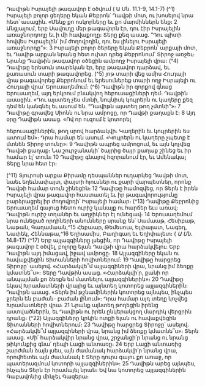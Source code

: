 
Դավիթն Իսրայելի թագավոր է օծվում
( Ա Մն. 11.1-9, 14.1-7)
(^1) Իսրայելի բոլոր ցեղերը եկան Քեբրոն՝ Դավթի մոտ, ու խոսելով նրա հետ՝ ասացին. «Մենք քո ոսկորները եւ քո
մարմիններն ենք։ 2 Անցյալում, երբ Սավուղը մեր թագավորն էր, դու էիր Իսրայելին առաջնորդողը եւ ի մի հավաքողը։
Տերը քեզ ասաց. “Դու պիտի հովվես Իսրայելին՝ իմ ժողովրդին, դու ես լինելու Իսրայելի առաջնորդը”»։ 3 Իսրայելի բոլոր
ծերերը եկան Քեբրոն՝ արքայի մոտ, եւ Դավիթ արքան նրանց հետ ուխտ դրեց Քեբրոնում՝ Տիրոջ առջեւ։ Նրանք Դավթին
թագավոր օծեցին ամբողջ Իսրայելի վրա։
(^4) Դավիթը երեսուն տարեկան էր, երբ թագավոր դարձավ, եւ քառասուն տարի թագավորեց. (^5) յոթ տարի վեց ամիս
Հուդայի վրա թագավորեց Քեբրոնում եւ երեսուներեք տարի ողջ Իսրայելի ու Հուդայի վրա՝ Երուսաղեմում։
(^6) Դավիթն իր զորքով գնաց Երուսաղեմ, այդ երկրում բնակվող հեբուսացիների դեմ։ Դավթին ասացին. «Դու այստեղ
չես մտնի, նույնիսկ կույրերն ու կաղերը քեզ դեմ են կանգնել եւ ասում են. “Դավիթն այստեղ թող չմտնի”»։ 7 Դավիթը
գրավեց Սիոնն ու նրա ամրոցը, որ Դավթի քաղաքն է։ 8 Այդ օրը Դավիթն ասաց. «Ով որ ուզում է կոտորել


հեբուսացիներին, թող սրով հարձակվի։ Կաղերին եւ կույրերին ես ատում եմ»։ Դրա համար են ասում. «Կույրերն ու
կաղերը չպետք է մտնեն Տիրոջ տունը»։ 9 Դավիթն ապրեց ամրոցում, եւ այն կոչվեց Դավթի քաղաք։ Նա շուրջանակի՝
ծայրից ծայր քաղաք շինեց եւ իր համար էլ՝ տուն։ 10 Դավիթը գնալով հզորանում էր, եւ Ամենակալ Տերը նրա հետ էր։

(^11) Տյուրոսի արքա Քիրամը դեսպաններ ուղարկեց Դավթի մոտ, նաեւ եղեւնափայտ, փայտի հյուսներ ու քարի
վարպետներ, որոնք Դավթի համար տուն շինեցին։ 12 Դավիթը համոզվեց, որ Տերն է իրեն Իսրայելի վրա թագավոր
հաստատել եւ իր թագավորությունը բարձրացրել իր ժողովրդի՝ Իսրայելի համար։
(^13) Դավիթը Քեբրոնից Երուսաղեմ գալուց հետո ուրիշ կանայք ու հարճեր եւս առավ։ Դավիթն ուրիշ տղաներ եւ
աղջիկներ էլ ունեցավ։ 14 Երուսաղեմում նրա ունեցած որդիների անունները սրանք են՝ Սամաաթ, Հեսիբաթ, Նաթան,
Գաղամաան,^15 Հեբաար, Թեմեսուս, Ելփալատ, Նագեդ, Նափեկ, Հեննաթա,^16 Եղիսամիս, Բաղիգադ եւ Եղիփալետ։
( _Ա Մն_. 14.8-17)
(^17) Երբ այլազգիները լսեցին, որ Դավիթը Իսրայելի թագավոր է օծվել, բոլորը ելան Դավթի վրա հարձակվելու։ Երբ
Դավիթն այդ իմացավ, իջավ ամրոցը։ 18 Այլազգիները եկան ու հավաքվեցին Տիտանների հովիտներում։ 19 Դավիթը
հարցրեց Տիրոջը՝ ասելով. «Հարձակվե՞մ այլազգիների վրա, նրանց իմ ձեռքը կմատնե՞ս»։ Տերը Դավթին ասաց.
«Հարձակվի՛ր, քանի որ անպայման քո ձեռքն եմ մատնելու այլազգիներին»։ 20 Դավիթը եկավ Խրամատների վրայից եւ
այնտեղ կոտորեց այլազգիներին։ Դավիթն ասաց. «Տերն իմ թշնամիներին կոտորեց այնպես, ինչպես ջրերն են բաժան-
բաժան լինում»։ Դրա համար այդ տեղը կոչվեց Խրամատների վրա։ 21 Նրանք այնտեղ թողեցին իրենց աստվածներին, եւ
Դավիթն ու իրեն ընկերակցող մարդիկ վերցրին դրանք։
(^22) Այլազգիները կրկին ոտքի ելան ու հավաքվեցին Տիտանների հովիտներում։ 23 Դավիթը հարցրեց Տիրոջը՝ ասելով.
«Հարձակվե՞մ այլազգիների վրա, նրանց իմ ձեռքը կմատնե՞ս»։ Տերն ասաց. «Մի՛ հարձակվիր նրանց վրա, շրջանցի՛ր
նրանց ու նրանց թիկունքից գնա՛ դեպի Լացի անտառը։ 24 Երբ Լացի անտառից շարժման ձայն լսես, այն ժամանակ
հարձակվի՛ր նրանց վրա, որովհետեւ այն ժամանակ է Տերը դուրս գալու քո առաջ, որ պատերազմում կոտորի
այլազգիներին»։ 25 Դավիթն արեց այնպես, ինչպես Տերն էր հրամայել նրան։ Եվ նա կոտորեց այլազգիներին Գաբավոնից
մինչեւ Գազերա։
